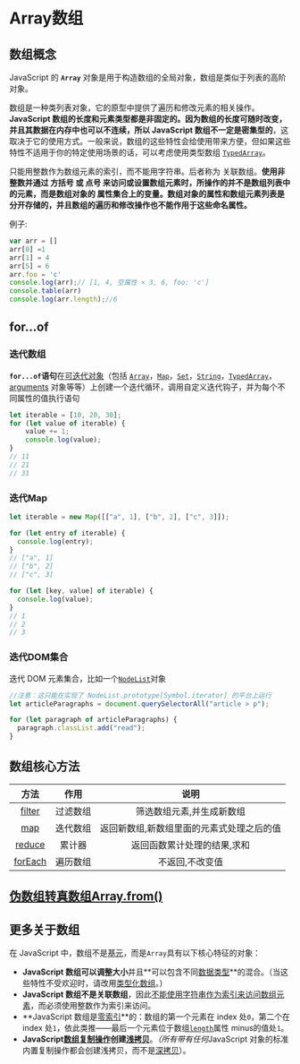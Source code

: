 # Array数组

## 数组概念

JavaScript 的 **`Array`** 对象是用于构造数组的全局对象，数组是类似于列表的高阶对象。

数组是一种类列表对象，它的原型中提供了遍历和修改元素的相关操作。**JavaScript 数组的长度和元素类型都是非固定的。因为数组的长度可随时改变，并且其数据在内存中也可以不连续，所以 JavaScript 数组不一定是密集型的**，这取决于它的使用方式。一般来说，数组的这些特性会给使用带来方便，但如果这些特性不适用于你的特定使用场景的话，可以考虑使用类型数组 [`TypedArray`](https://developer.mozilla.org/zh-CN/docs/Web/JavaScript/Reference/Global_Objects/TypedArray)。

只能用整数作为数组元素的索引，而不能用字符串。后者称为 关联数组。**使用非整数并通过 方括号 或 点号 来访问或设置数组元素时，所操作的并不是数组列表中的元素，而是数组对象的 属性集合上的变量。数组对象的属性和数组元素列表是分开存储的，并且数组的遍历和修改操作也不能作用于这些命名属性。**

例子:

```js
var arr = []
arr[0] =1
arr[1] = 4
arr[5] = 6
arr.foo = 'c'
console.log(arr);// [1, 4, 空属性 × 3, 6, foo: 'c']
console.table(arr)
console.log(arr.length);//6
```



## for...of

### 迭代数组

**`for...of`语句**在[可迭代对象](https://developer.mozilla.org/zh-CN/docs/Web/JavaScript/Reference/Iteration_protocols)（包括 [`Array`](https://developer.mozilla.org/zh-CN/docs/Web/JavaScript/Reference/Global_Objects/Array)，[`Map`](https://developer.mozilla.org/zh-CN/docs/Web/JavaScript/Reference/Global_Objects/Map)，[`Set`](https://developer.mozilla.org/zh-CN/docs/Web/JavaScript/Reference/Global_Objects/Set)，[`String`](https://developer.mozilla.org/zh-CN/docs/Web/JavaScript/Reference/Global_Objects/String)，[`TypedArray`](https://developer.mozilla.org/zh-CN/docs/Web/JavaScript/Reference/Global_Objects/TypedArray)，[arguments](https://developer.mozilla.org/en-US/docs/Web/JavaScript/Reference/Functions_and_function_scope/arguments) 对象等等）上创建一个迭代循环，调用自定义迭代钩子，并为每个不同属性的值执行语句

```js
let iterable = [10, 20, 30];
for (let value of iterable) {
    value += 1;
    console.log(value);
}
// 11
// 21
// 31
```

### 迭代Map

```js
let iterable = new Map([["a", 1], ["b", 2], ["c", 3]]);

for (let entry of iterable) {
  console.log(entry);
}
// ["a", 1]
// ["b", 2]
// ["c", 3]

for (let [key, value] of iterable) {
  console.log(value);
}
// 1
// 2
// 3
```

### 迭代DOM集合

迭代 DOM 元素集合，比如一个[`NodeList`](https://developer.mozilla.org/zh-CN/docs/Web/API/NodeList)对象

```js
//注意：这只能在实现了 NodeList.prototype[Symbol.iterator] 的平台上运行
let articleParagraphs = document.querySelectorAll("article > p");

for (let paragraph of articleParagraphs) {
  paragraph.classList.add("read");
}
```







## 数组核心方法

|                             方法                             |   作用   |                   说明                    |
| :----------------------------------------------------------: | :------: | :---------------------------------------: |
| [filter](https://developer.mozilla.org/zh-CN/docs/Web/JavaScript/Reference/Global_Objects/Array/filter) | 过滤数组 |         筛选数组元素,并生成新数组         |
| [map](https://developer.mozilla.org/zh-CN/docs/Web/JavaScript/Reference/Global_Objects/Array/map) | 迭代数组 | 返回新数组,新数组里面的元素式处理之后的值 |
| [reduce](https://developer.mozilla.org/zh-CN/docs/Web/JavaScript/Reference/Global_Objects/Array/Reduce) |  累计器  |        返回函数累计处理的结果,求和        |
| [forEach](https://developer.mozilla.org/zh-CN/docs/Web/JavaScript/Reference/Global_Objects/Array/forEach) | 遍历数组 |              不返回,不改变值              |



## [伪数组转真数组Array.from()](https://developer.mozilla.org/zh-CN/docs/Web/JavaScript/Reference/Global_Objects/Array/from)



## 更多关于数组

在 JavaScript 中，数组不是[基元](https://developer.mozilla.org/en-US/docs/Glossary/Primitive)，而是`Array`具有以下核心特征的对象：

- **JavaScript 数组可以调整大小**并且**可以包含不同[数据类型](https://developer.mozilla.org/en-US/docs/Web/JavaScript/Data_structures)**的混合。（当这些特性不受欢迎时，请改用[类型化数组](https://developer.mozilla.org/en-US/docs/Web/JavaScript/Typed_arrays)。）
- **JavaScript 数组不是关联数组**，因此[不能使用字符串作为索引来访问数组元素](https://developer.mozilla.org/en-US/docs/Web/JavaScript/Reference/Global_Objects/Array#notes)，而必须使用整数作为索引来访问。
- **JavaScript 数组是[零索引](https://en.wikipedia.org/wiki/Zero-based_numbering)**的：数组的第一个元素在 index 处`0`，第二个在 index 处`1`，依此类推——最后一个元素位于数组[`length`](https://developer.mozilla.org/en-US/docs/Web/JavaScript/Reference/Global_Objects/Array/length)属性 minus的值处`1`。
- **JavaScript[数组复制操作](https://developer.mozilla.org/en-US/docs/Web/JavaScript/Reference/Global_Objects/Array#copy_an_array)创建[浅拷贝](https://developer.mozilla.org/en-US/docs/Glossary/Shallow_copy)**。*（所有带有任何*JavaScript 对象的标准内置复制操作都会创建浅拷贝，而不是[深拷贝](https://developer.mozilla.org/en-US/docs/Glossary/Deep_copy)）。